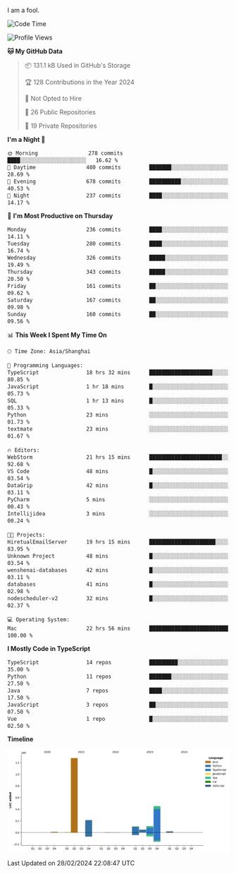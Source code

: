 I am a fool.

<!--START_SECTION:waka-->
![Code Time](http://img.shields.io/badge/Code%20Time-1%2C225%20hrs%2040%20mins-blue)

![Profile Views](http://img.shields.io/badge/Profile%20Views-0-blue)

**🐱 My GitHub Data** 

> 📦 131.1 kB Used in GitHub's Storage 
 > 
> 🏆 128 Contributions in the Year 2024
 > 
> 🚫 Not Opted to Hire
 > 
> 📜 26 Public Repositories 
 > 
> 🔑 19 Private Repositories 
 > 
**I'm a Night 🦉** 

```text
🌞 Morning                278 commits         ████░░░░░░░░░░░░░░░░░░░░░   16.62 % 
🌆 Daytime                480 commits         ███████░░░░░░░░░░░░░░░░░░   28.69 % 
🌃 Evening                678 commits         ██████████░░░░░░░░░░░░░░░   40.53 % 
🌙 Night                  237 commits         ████░░░░░░░░░░░░░░░░░░░░░   14.17 % 
```
📅 **I'm Most Productive on Thursday** 

```text
Monday                   236 commits         ████░░░░░░░░░░░░░░░░░░░░░   14.11 % 
Tuesday                  280 commits         ████░░░░░░░░░░░░░░░░░░░░░   16.74 % 
Wednesday                326 commits         █████░░░░░░░░░░░░░░░░░░░░   19.49 % 
Thursday                 343 commits         █████░░░░░░░░░░░░░░░░░░░░   20.50 % 
Friday                   161 commits         ██░░░░░░░░░░░░░░░░░░░░░░░   09.62 % 
Saturday                 167 commits         ██░░░░░░░░░░░░░░░░░░░░░░░   09.98 % 
Sunday                   160 commits         ██░░░░░░░░░░░░░░░░░░░░░░░   09.56 % 
```


📊 **This Week I Spent My Time On** 

```text
🕑︎ Time Zone: Asia/Shanghai

💬 Programming Languages: 
TypeScript               18 hrs 32 mins      ████████████████████░░░░░   80.85 % 
JavaScript               1 hr 18 mins        █░░░░░░░░░░░░░░░░░░░░░░░░   05.73 % 
SQL                      1 hr 13 mins        █░░░░░░░░░░░░░░░░░░░░░░░░   05.33 % 
Python                   23 mins             ░░░░░░░░░░░░░░░░░░░░░░░░░   01.73 % 
textmate                 23 mins             ░░░░░░░░░░░░░░░░░░░░░░░░░   01.67 % 

🔥 Editors: 
WebStorm                 21 hrs 15 mins      ███████████████████████░░   92.68 % 
VS Code                  48 mins             █░░░░░░░░░░░░░░░░░░░░░░░░   03.54 % 
DataGrip                 42 mins             █░░░░░░░░░░░░░░░░░░░░░░░░   03.11 % 
PyCharm                  5 mins              ░░░░░░░░░░░░░░░░░░░░░░░░░   00.43 % 
Intellijidea             3 mins              ░░░░░░░░░░░░░░░░░░░░░░░░░   00.24 % 

🐱‍💻 Projects: 
HiretualEmailServer      19 hrs 15 mins      █████████████████████░░░░   83.95 % 
Unknown Project          48 mins             █░░░░░░░░░░░░░░░░░░░░░░░░   03.54 % 
wenshenai-databases      42 mins             █░░░░░░░░░░░░░░░░░░░░░░░░   03.11 % 
databases                41 mins             █░░░░░░░░░░░░░░░░░░░░░░░░   02.98 % 
nodescheduler-v2         32 mins             █░░░░░░░░░░░░░░░░░░░░░░░░   02.37 % 

💻 Operating System: 
Mac                      22 hrs 56 mins      █████████████████████████   100.00 % 
```

**I Mostly Code in TypeScript** 

```text
TypeScript               14 repos            █████████░░░░░░░░░░░░░░░░   35.00 % 
Python                   11 repos            ███████░░░░░░░░░░░░░░░░░░   27.50 % 
Java                     7 repos             ████░░░░░░░░░░░░░░░░░░░░░   17.50 % 
JavaScript               3 repos             ██░░░░░░░░░░░░░░░░░░░░░░░   07.50 % 
Vue                      1 repo              █░░░░░░░░░░░░░░░░░░░░░░░░   02.50 % 
```



**Timeline**

![Lines of Code chart](https://raw.githubusercontent.com/VeejaLiu/VeejaLiu/master/assets/bar_graph.png)


 Last Updated on 28/02/2024 22:08:47 UTC
<!--END_SECTION:waka-->
